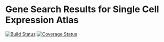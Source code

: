 # Gene Search Results for Single Cell Expression Atlas

[![Build Status](https://travis-ci.org/ebi-gene-expression-group/scxa-genes-search-results.svg?branch=master)](https://travis-ci.org/ebi-gene-expression-group/scxa-genes-search-results) [![Coverage Status](https://coveralls.io/repos/github/ebi-gene-expression-group/scxa-genes-search-results/badge.svg?branch=master)](https://coveralls.io/github/ebi-gene-expression-group/scxa-genes-search-results?branch=master)
